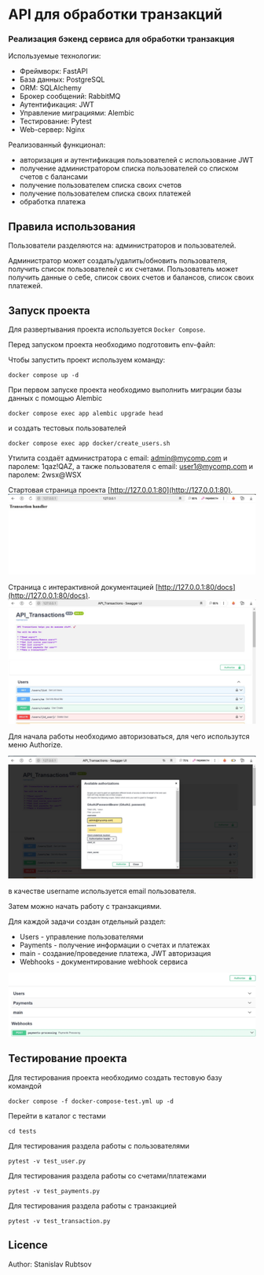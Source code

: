 # API для обработки транзакций
### Реализация бэкенд сервиса для обработки транзакция 

Используемые технологии:
- Фреймворк: FastAPI
- База данных: PostgreSQL
- ORM: SQLAlchemy
- Брокер сообщений: RabbitMQ
- Аутентификация: JWT
- Управление миграциями: Alembic
- Тестирование: Pytest
- Web-сервер: Nginx

Реализованный функционал:
- авторизация и аутентификация пользователей с использование JWT
- получение администратором списка пользователей со списком счетов с балансами
- получение пользователем списка своих счетов
- получение пользователем списка своих платежей
- обработка платежа

## Правила использования

Пользователи разделяются  на: администраторов и пользователей.

Администратор может создать/удалить/обновить пользователя, получить список пользователей с их счетами.
Пользователь может получить данные о себе, список своих счетов и балансов, список своих платежей.

## Запуск проекта

Для развертывания проекта используется `Docker Compose`.

Перед запуском проекта необходимо подготовить env-файл:

Чтобы запустить проект используем команду:
```
docker compose up -d
```

При первом запуске проекта необходимо выполнить миграции базы данных с помощью Alembic 

```
docker compose exec app alembic upgrade head
```
и создать тестовых пользователей
```
docker compose exec app docker/create_users.sh
```
Утилита создаёт администратора с email: admin@mycomp.com и паролем: 1qaz!QAZ,
а также пользователя с email: user1@mycomp.com и паролем: 2wsx@WSX


Стартовая страница проекта [http://127.0.0.1:80](http://127.0.0.1:80).
![Стартовая страница проекта](readme_img/start.jpg)

Страница с интерактивной документацией [http://127.0.0.1:80/docs](http://127.0.0.1:80/docs).
![страница c документацией проекта](readme_img/start_api.jpg)

Для начала работы необходимо авторизоваться, для чего использутся меню Authorize.

![Создание пользователя](readme_img/Authorize.jpg)

в качестве username используется email пользователя.

Затем можно начать работу с транзакциями. 

Для каждой задачи создан отдельный раздел:
- Users - управление пользователями
- Payments - получение информации о счетах и платежах
- main - создание/проведение платежа, JWT авторизация
- Webhooks - документирование webhook сервиса


![Группы](readme_img/groups.jpg)

## Тестирование проекта

Для тестирования проекта необходимо создать тестовую базу командой
```
docker compose -f docker-compose-test.yml up -d
```

Перейти в каталог с тестами
```
cd tests
```

Для тестирования раздела работы с пользователями
```
pytest -v test_user.py
```

Для тестирования раздела работы со счетами/платежами
```
pytest -v test_payments.py
```

Для тестирования раздела работы с транзакцией
```
pytest -v test_transaction.py
```

## Licence

Author: Stanislav Rubtsov